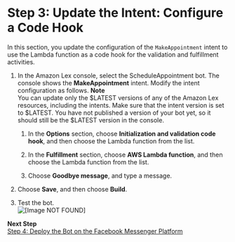 # Step 3: Update the Intent: Configure a Code Hook<a name="ex1-sch-appt-create-integrate"></a>

In this section, you update the configuration of the `MakeAppointment` intent to use the Lambda function as a code hook for the validation and fulfillment activities\. 

1. In the Amazon Lex console, select the ScheduleAppointment bot\. The console shows the **MakeAppointment** intent\. Modify the intent configuration as follows\. 
**Note**  
You can update only the $LATEST versions of any of the Amazon Lex resources, including the intents\. Make sure that the intent version is set to $LATEST\. You have not published a version of your bot yet, so it should still be the $LATEST version in the console\.

   1. In the **Options** section, choose **Initialization and validation code hook**, and then choose the Lambda function from the list\.

   1. In the **Fulfillment** section, choose **AWS Lambda function**, and then choose the Lambda function from the list\.

   1. Choose **Goodbye message**, and type a message\.

1. Choose **Save**, and then choose **Build**\.

1. Test the bot\.   
![\[Image NOT FOUND\]](http://docs.aws.amazon.com/lex/latest/dg/images/appt-test-with-lambda.png)

**Next Step**  
[Step 4: Deploy the Bot on the Facebook Messenger Platform](ex-sch-appt-fb-integration.md)